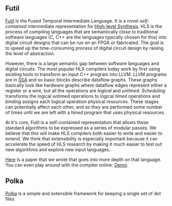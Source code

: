 ## Futil
[Futil][futil] is the Fused Temporal Intermediate Language. It is a novel *self-contained* intermediate representation for [High-level Synthesis][hls]. HLS is the process
of compiling languages that are semantically close to
traditional software languages (C, C++ are the languages typically chosen for this)
into digital circuit designs that can be run on an FPGA or fabricated. The goal is to
speed up the time-consuming process of digital circuit design by raising the level of
abstraction. 

However, there is a large semantic gap between software languages and digital
circuits. The most popular HLS compilers today work by first using existing tools 
to transform an input C++ program into LLVM. LLVM programs are in [SSA][ssa] and so
basic blocks describe dataflow graphs. These graphs basically look like hardware graphs where
dataflow edges represent either a register or a wire, but all the operations are *logical*
and *untimed*. *Scheduling* transforms the logical untimed operations to logical *timed*
operations and *binding* assigns each logical operation physical resources. These stages
can potentially affect each other, and so they are performed some number of times until
we are left with a timed program that uses physical resources.

At it's core, Futil is a self-contained representation that allows these standard
algorithms to be expressed as a series of modular passes. We believe that this will make
HLS compilers both easier to write and easier to extend. We think that extensibility
is especially important because it can accelerate the speed of HLS research by
making it much easier to test out new algorithms and explore new input languages.

[Here][futil-paper] is a paper that we wrote that goes into more depth on that language.
You can even play around with the compiler online: [Demo][futil-demo].

## Polka
[Polka][] is a simple and extensible framework for keeping a single set of dot files

[futil]: https://github.com/cucapra/futil
[futil-paper]: /papers/futil.pdf
[futil-demo]: /futil-demo
[dahlia]: https://github.com/cucapra/dahlia
[hls]: https://en.wikipedia.org/wiki/High-level_synthesis
[ssa]: https://en.wikipedia.org/wiki/Static_single_assignment_form
[polka]: https://github.com/sgpthomas/polka
